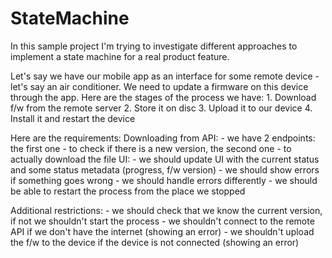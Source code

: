 # StateMachine

In this sample project I'm trying to investigate different approaches to implement a state machine for a real product feature.

Let's say we have our mobile app as an interface for some remote device - let's say an air conditioner. We need to update a firmware on this device through the app. Here are the stages of the process we have:
	1. Download f/w from the remote server
	2. Store it on disc
	3. Upload it to our device
	4. Install it and restart the device

Here are the requirements:
	Downloading from API:
		- we have 2 endpoints: the first one - to check if there is a new version, the second one - to actually download the file
	UI:
	- we should update UI with the current status and some status metadata (progress, f/w version)
	- we should show errors if something goes wrong
	- we should handle errors differently
	- we should be able to restart the process from the place we stopped

Additional restrictions:
	- we should check that we know the current version, if not we shouldn't start the process
	- we shouldn't connect to the remote API if we don't have the internet (showing an error)
	- we shouldn't upload the f/w to the device if the device is not connected (showing an error)
